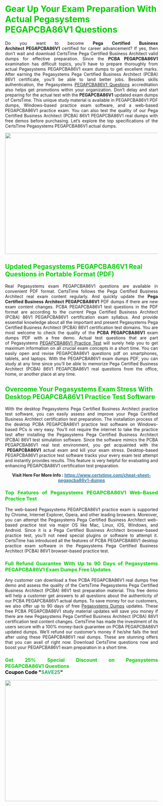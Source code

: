 <h1><span style="color:#00cc00;"><strong>Gear Up Your Exam Preparation With Actual Pegasystems PEGAPCBA86V1 Questions</strong></span></h1>

<p style="text-align: justify;">Do you want to become <strong>Pega Certified Business Architect PEGAPCBA86V1</strong> certified for career advancement? If yes, then don’t wait and download CertsTime Pega Certified Business Architect valid dumps for effective preparation. Since the <strong>PCBA PEGAPCBA86V1</strong> examination has difficult topics, you’ll have to prepare thoroughly from actual Pegasystems PEGAPCBA86V1 exam dumps to get excellent marks. After earning the Pegasystems Pega Certified Business Architect (PCBA) 86V1 certificate, you’ll be able to land better jobs. Besides skills authentication, the Pegasystems <a href="https://www.certstime.com/cheat-sheet-pegapcba86v1-dumps">PEGAPCBA86V1 Questions</a> accreditation also helps get promotions within your organization. Don’t delay and start preparing for the actual test with the <strong> PEGAPCBA86V1</strong> updated exam dumps of CertsTime. This unique study material is available in PEGAPCBA86V1 PDF dumps, Windows-based practice exam software, and a web-based PEGAPCBA86V1 practice exam. You can also test the quality of our Pega Certified Business Architect (PCBA) 86V1 PEGAPCBA86V1 real dumps with free demos before purchasing. Let’s explore the top specifications of the CertsTime Pegasystems PEGAPCBA86V1 actual dumps.</p>

<p style="text-align: center;"><strong><a href="https://www.certstime.com/cheat-sheet-pegapcba86v1-dumps"><img alt="" src="https://i.imgur.com/wlGiNOk.jpg" style="width: 700px; height: 398px;" /></a></strong></p>

<h2><strong><span style="color:#00cc00;"><strong>Updated Pegasystems PEGAPCBA86V1 Real Questions in Portable Format (PDF)</strong></span></strong></h2>

<p style="text-align: justify;">Real Pegasystems exam PEGAPCBA86V1 questions are available in convenient PDF format. CertsTime follows the Pega Certified Business Architect real exam content regularly. And quickly update the <strong>Pega Certified Business Architect PEGAPCBA86V1</strong> PDF dumps if there are new exam content changes. PCBA PEGAPCBA86V1 test questions in the PDF format are according to the current Pega Certified Business Architect (PCBA) 86V1 PEGAPCBA86V1 certification exam syllabus. And provide essential knowledge about all the important and present Pegasystems Pega Certified Business Architect (PCBA) 86V1 certification test domains. You are most welcome to check the quality of the <strong>PCBA PEGAPCBA86V1</strong> exam dumps PDF with a free demo. Actual test questions that are part of Pegasystems <a href="https://www.certstime.com/cheat-sheet-pegapcba86v1-dumps">PEGAPCBA86V1 Practice Test</a> will surely help you to get maximum information on all crucial exam concepts in a short time. You can easily open and revise PEGAPCBA86V1 questions pdf on smartphones, tablets, and laptops. With the PEGAPCBA86V1 exam dumps PDF, you can study at any time since you’ll be able to memorize Pega Certified Business Architect (PCBA) 86V1 PEGAPCBA86V1 real questions from the office, home, or another place at any time.</p>

<h2><strong><span style="color:#00cc00;"><strong>Overcome Your Pegasystems Exam Stress With Desktop PEGAPCBA86V1 Practice Test Software</strong></span></strong></h2>

<p style="text-align: justify;">With the desktop Pegasystems Pega Certified Business Architect practice test software, you can easily assess and improve your Pega Certified Business Architect certification test preparation. The installation process of the desktop PCBA PEGAPCBA86V1 practice test software on Windows-based PCs is very easy. You’ll not require the internet to take the practice test after installing the Pegasystems Pega Certified Business Architect (PCBA) 86V1 test simulation software. Since the software mimics the PCBA PEGAPCBA86V1 real test environment, you get acquainted with the <strong> PEGAPCBA86V1</strong> actual exam and kill your exam stress. Desktop-based PEGAPCBA86V1 practice test software tracks your every exam test attempt and instantly provides results. This feature is very helpful for evaluating and enhancing PEGAPCBA86V1 certification test preparation.</p>

<p style="text-align: center;"><strong><strong>Visit Here For More Info :</strong> <strong><a href="https://www.certstime.com/cheat-sheet-pegapcba86v1-dumps"><span style="color:#2980b9;">https://www.certstime.com/cheat-sheet-pegapcba86v1-dumps</span></a></strong></strong></p>

<h3 style="text-align: justify;"><strong><span style="color:#00cc00;"><strong>Top Features of Pegasystems PEGAPCBA86V1 Web-Based Practice Test</strong></span></strong></h3>

<p style="text-align: justify;">The web-based Pegasystems PEGAPCBA86V1 practice exam is supported by Chrome, Internet Explorer, Opera, and other leading browsers. Moreover, you can attempt the Pegasystems Pega Certified Business Architect web-based practice test via major OS like Mac, Linux, iOS, Windows, and Android. Since it is a Pega Certified Business Architect browser-based practice test, you’ll not need special plugins or software to attempt it. CertsTime has introduced all the features of PCBA PEGAPCBA86V1 desktop practice exam software in the Pegasystems Pega Certified Business Architect (PCBA) 86V1 browser-based practice test.</p>

<h3 style="text-align: justify;"><strong><span style="color:#00cc00;"><strong>Full Refund Guarantee With Up to 90 Days of Pegasystems PEGAPCBA86V1 Exam Dumps Free Updates</strong></span></strong></h3>

<p style="text-align: justify;">Any customer can download a free PCBA PEGAPCBA86V1 real dumps free demo and assess the quality of the CertsTime Pegasystems Pega Certified Business Architect (PCBA) 86V1 test preparation material. This free demo will help a customer get answers to all questions about the authenticity of our PCBA PEGAPCBA86V1 actual dumps. To save money for our customers, we also offer up to 90 days of free <a href="https://www.certstime.com/cheat-sheet-pegasystems-dumps">Pegasystems Dumps</a> updates. These free PCBA PEGAPCBA86V1 study material updates will save you money if there are new Pegasystems Pega Certified Business Architect (PCBA) 86V1 certification test content changes. CertsTime has made the investment of its users secure with a 100% money-back guarantee on PCBA PEGAPCBA86V1 updated dumps. We’ll refund our customer’s money if he/she fails the test after using these PEGAPCBA86V1 real dumps. These are stunning offers that you can avail of right now. Download CertsTime questions now and boost your PEGAPCBA86V1 exam preparation in a short time.</p>

<h3 style="text-align: justify;"><strong><strong><span style="font-size:16px;"><strong><span style="color:#00cc00;">Get 25% Special Discount on Pegasystems PEGAPCBA86V1 Questions</span></strong><br />
<strong><span style="color:#000000;">Coupon Code</span></strong> <strong><span style="color:#000000;">"</span><span style="color:#27ae60;">SAVE</span><font color="#27ae60">25</font><span style="color:#000000;">"</span></strong></span></strong></strong></h3>

<p style="text-align: center;"><strong><strong><a href="https://www.certstime.com/cheat-sheet-pegapcba86v1-dumps"><img alt="" src="https://i.imgur.com/Gj1kXWu.jpg" style="width: 700px; height: 398px;" /></a></strong></strong></p>
